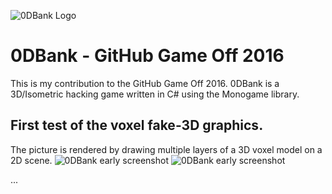 ![0DBank Logo](https://raw.githubusercontent.com/maxkhl/0DBank/master/media/Logo.png)
# 0DBank - GitHub Game Off 2016 


This is my contribution to the GitHub Game Off 2016. 0DBank is a 3D/Isometric hacking game written in C# using the Monogame library.

## First test of the voxel fake-3D graphics. 
The picture is rendered by drawing multiple layers of a 3D voxel model on a 2D scene. 
![0DBank early screenshot](https://raw.githubusercontent.com/maxkhl/0DBank/master/media/screen1.png)
![0DBank early screenshot](https://raw.githubusercontent.com/maxkhl/0DBank/master/media/screen2.png)


...
